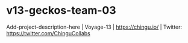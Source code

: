 # v13-geckos-team-03
Add-project-description-here | Voyage-13 | https://chingu.io/ | Twitter: https://twitter.com/ChinguCollabs
